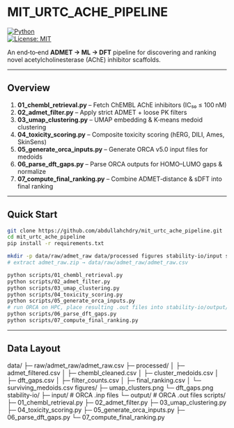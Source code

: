 # MIT_URTC_ACHE_PIPELINE

[![Python](https://img.shields.io/badge/python-3.8%2B-blue)](https://www.python.org/)  
[![License: MIT](https://img.shields.io/badge/License-MIT-yellow.svg)](LICENSE)

An end‑to‑end **ADMET → ML → DFT** pipeline for discovering and ranking novel acetylcholinesterase (AChE) inhibitor scaffolds.

---

## Overview

1. **01_chembl_retrieval.py** – Fetch ChEMBL AChE inhibitors (IC₅₀ ≤ 100 nM)  
2. **02_admet_filter.py** – Apply strict ADMET + loose PK filters  
3. **03_umap_clustering.py** – UMAP embedding & K‑means medoid clustering  
4. **04_toxicity_scoring.py** – Composite toxicity scoring (hERG, DILI, Ames, SkinSens)  
5. **05_generate_orca_inputs.py** – Generate ORCA v5.0 input files for medoids  
6. **06_parse_dft_gaps.py** – Parse ORCA outputs for HOMO–LUMO gaps & normalize  
7. **07_compute_final_ranking.py** – Combine ADMET‑distance & sDFT into final ranking  

---

## Quick Start

```bash
git clone https://github.com/abdullahchdry/mit_urtc_ache_pipeline.git
cd mit_urtc_ache_pipeline
pip install -r requirements.txt

mkdir -p data/raw/admet_raw data/processed figures stability-io/input stability-io/output
# extract admet_raw.zip → data/raw/admet_raw/admet_raw.csv

python scripts/01_chembl_retrieval.py
python scripts/02_admet_filter.py
python scripts/03_umap_clustering.py
python scripts/04_toxicity_scoring.py
python scripts/05_generate_orca_inputs.py
# run ORCA on HPC, place resulting .out files into stability-io/output/
python scripts/06_parse_dft_gaps.py
python scripts/07_compute_final_ranking.py
```

---

## Data Layout

data/
├─ raw/admet_raw/admet_raw.csv
├─ processed/
│   ├─ admet_filtered.csv
│   ├─ chembl_cleaned.csv
│   ├─ cluster_medoids.csv
│   ├─ dft_gaps.csv
│   ├─ filter_counts.csv
│   ├─ final_ranking.csv
│   └─ surviving_medoids.csv
figures/
├─ umap_clusters.png
└─ dft_gaps.png
stability-io/
├─ input/   # ORCA .inp files
└─ output/  # ORCA .out files
scripts/
├─ 01_chembl_retrieval.py
├─ 02_admet_filter.py
├─ 03_umap_clustering.py
├─ 04_toxicity_scoring.py
├─ 05_generate_orca_inputs.py
├─ 06_parse_dft_gaps.py
└─ 07_compute_final_ranking.py

